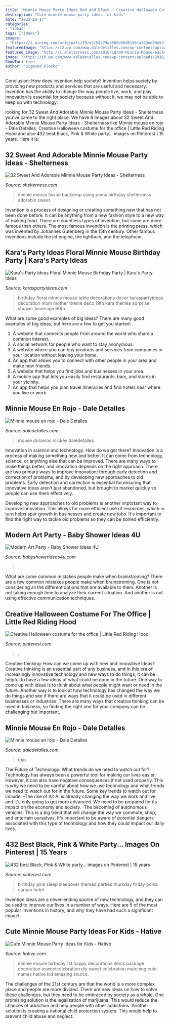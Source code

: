 ```yaml
---
title: "Minnie Mouse Party Ideas Red And Black ~ Creative Halloween Costume For The Office"
description: "Cute minnie mouse party ideas for kids"
date: "2023-10-17"
categories:
- "ideas"
tags: ["ideas"]
images:
- "https://i.pinimg.com/originals/79/e3/58/79e3589d36d81961a349ed90e53f68bc.jpg"
featuredImage: "https://i2.wp.com/www.daledetalles.com/wp-content/uploads/2016/04/minnie-mouse-en-rojo.jpg"
featured_image: "http://i.shelterness.com/2016/10/09-Minnie-Mouse-backdrop-using-tissue-poms.jpg"
image: "https://i0.wp.com/www.daledetalles.com/wp-content/uploads/2016/04/minnie-rojo20.jpg"
ShowToc: true
author: "Sigmund Klocko"
---
```



Conclusion: How does invention help society?
Invention helps society by providing new products and services that are useful and necessary. Invention has the ability to change the way people live, work, and play. Innovation is essential for society because without it, we may not be able to keep up with technology.

	

		
looking for 32 Sweet And Adorable Minnie Mouse Party Ideas - Shelterness you've came to the right place. We have 8 Images about 32 Sweet And Adorable Minnie Mouse Party Ideas - Shelterness like Minnie mouse en rojo - Dale Detalles, Creative Halloween costume for the office | Little Red Riding Hood and also 432 best Black, Pink &amp; White party... images on Pinterest | 15 years. Here it is:
		
    
## 32 Sweet And Adorable Minnie Mouse Party Ideas - Shelterness

<img loading=lazy src="http://i.shelterness.com/2016/10/09-Minnie-Mouse-backdrop-using-tissue-poms.jpg" onerror="this.onerror=null;this.src='https://tse2.mm.bing.net/th?id=OIP.cJSTBNBj-DpKAd9a2TcXNwHaLH&amp;pid=15.1';" alt="32 Sweet And Adorable Minnie Mouse Party Ideas - Shelterness">

_Source: shelterness.com_

>minnie mouse tissue backdrop using poms birthday shelterness adorable sweet. 

	

Invention is a process of designing or creating something new that has not been done before. It can be anything from a new fashion style to a new way of making food. There are countless types of invention, but some are more famous than others. The most famous invention is the printing press, which was invented by Johannes Gutenberg in the 15th century. Other famous inventions include the jet engine, the lightbulb, and the telephone.

    
## Kara&#039;s Party Ideas Floral Minnie Mouse Birthday Party | Kara&#039;s Party Ideas

<img loading=lazy src="https://karaspartyideas.com/wp-content/uploads/2017/03/Floral-Minnie-Mouse-Birthday-Party-via-Karas-Party-Ideas-KarasPartyIdeas.com8_.jpeg" onerror="this.onerror=null;this.src='https://tse4.mm.bing.net/th?id=OIP.rjrLJ_BSNGBs_lFmPs6y4AHaLH&amp;pid=15.1';" alt="Kara&#039;s Party Ideas Floral Minnie Mouse Birthday Party | Kara&#039;s Party Ideas">

_Source: karaspartyideas.com_

>birthday floral minnie mouse table decorations decor karaspartyideas decoration mom mother theme deco 19th kara themes surprise shower beverage 60th. 

	

What are some good examples of big ideas?
There are many good examples of big ideas, but here are a few to get you started:
1. A website that connects people from around the world who share a common interest. 
2. A social network for people who want to stay anonymous. 
3. A website where you can buy products and services from companies in your location without leaving your home. 
4. An app that allows you to connect with other people in your area and make new friends. 
5. A website that helps you find jobs and businesses in your area. 
6. A mobile app that lets you easily find restaurants, bars, and stores in your vicinity. 
7. An app that helps you plan travel itineraries and find hotels near where you live or work.

    
## Minnie Mouse En Rojo - Dale Detalles

<img loading=lazy src="https://i2.wp.com/www.daledetalles.com/wp-content/uploads/2016/04/minnie-mouse-en-rojo.jpg" onerror="this.onerror=null;this.src='https://tse1.mm.bing.net/th?id=OIP.khTsFXS0TrdPaja9mYBWAAHaFj&amp;pid=15.1';" alt="Minnie mouse en rojo - Dale Detalles">

_Source: daledetalles.com_

>mouse dulceros mickey daledetalles. 

	

Innovation in science and technology: How do we get there?
Innovation is a process of making something new and better. It can come from technology, science, or anything else that can be improved. There are many ways to make things better, and innovation depends on the right approach.
There are two primary ways to improve innovation: through early detection and correction of problems, and by developing new approaches to old problems. Early detection and correction is essential for ensuring that innovative ideas aren't just abandoned, but brought to market quickly so people can use them effectively.

Developing new approaches to old problems is another important way to improve innovation. This allows for more efficient use of resources, which in turn helps spur growth in businesses and create new jobs. It's important to find the right way to tackle old problems so they can be solved efficiently.

    
## Modern Art Party - Baby Shower Ideas 4U

<img loading=lazy src="http://www.birthdaypartyideas4u.com/wp-content/uploads/2015/01/desserts-in-modern-art-decorations.jpg" onerror="this.onerror=null;this.src='https://tse1.mm.bing.net/th?id=OIP.4EODpJawr6M4Q5sCUZJouwHaLH&amp;pid=15.1';" alt="Modern Art Party - Baby Shower Ideas 4U">

_Source: babyshowerideas4u.com_

>. 

	

What are some common mistakes people make when brainstroming?
There are a few common mistakes people make when brainstroming. One is not considering all the different options that are available to them. Another is not taking enough time to analyze their current situation. And another is not using effective communication techniques.

    
## Creative Halloween Costume For The Office | Little Red Riding Hood

<img loading=lazy src="https://i.pinimg.com/originals/79/e3/58/79e3589d36d81961a349ed90e53f68bc.jpg" onerror="this.onerror=null;this.src='https://tse1.mm.bing.net/th?id=OIP.Howo7oBSp-xNeeHJAwhoMwHaLT&amp;pid=15.1';" alt="Creative Halloween costume for the office | Little Red Riding Hood">

_Source: pinterest.com_

>. 

	

Creative thinking: How can we come up with new and innovative ideas?
Creative thinking is an essential part of any business, and in this era of increasingly innovative technology and new ways to do things, it can be helpful to have a few ideas of what could be done in the future. One way to come up with ideas is to think about what people might want or need in the future. Another way is to look at how technology has changed the way we do things and see if there are ways that it could be used in different businesses or industries. There are many ways that creative thinking can be used in business, so finding the right one for your company can be challenging but important.

    
## Minnie Mouse En Rojo - Dale Detalles

<img loading=lazy src="https://i0.wp.com/www.daledetalles.com/wp-content/uploads/2016/04/minnie-rojo20.jpg" onerror="this.onerror=null;this.src='https://tse1.mm.bing.net/th?id=OIP.EU1bXoU1MATim67NO99AnQHaMW&amp;pid=15.1';" alt="Minnie mouse en rojo - Dale Detalles">

_Source: daledetalles.com_

>rojo. 

	

The Future of Technology: What trends do we need to watch out for?
Technology has always been a powerful tool for making our lives easier. However, it can also have negative consequences if not used properly. This is why we need to be careful about how we use technology and what trends we need to watch out for in the future. Some key trends to watch out for include: 
-The rise of AI: AI is already changing the way we work and live, and it's only going to get more advanced. We need to be prepared for its impact on the economy and society. 
-The becoming of autonomous vehicles: This is a big trend that will change the way we commute, shop, and entertain ourselves. It's important to be aware of potential dangers associated with this type of technology and how they could impact our daily lives.

    
## 432 Best Black, Pink &amp; White Party... Images On Pinterest | 15 Years

<img loading=lazy src="https://s-media-cache-ak0.pinimg.com/736x/3f/b2/7b/3fb27b13b5b0d6195c8b815b47f1dba0.jpg" onerror="this.onerror=null;this.src='https://tse4.mm.bing.net/th?id=OIP.VE0ixHZQWmBETTflEPQXYAAAAA&amp;pid=15.1';" alt="432 best Black, Pink &amp; White party... images on Pinterest | 15 years">

_Source: pinterest.com_

>birthday pink sleep sleepover themed parties thursday friday polka carson hotel. 

	

Invention ideas are a never-ending source of new technology, and they can be used to improve our lives in a number of ways. Here are 5 of the most popular inventions in history, and why they have had such a significant impact:

    
## Cute Minnie Mouse Party Ideas For Kids - Hative

<img loading=lazy src="http://hative.com/wp-content/uploads/2015/03/minnie-mouse-party-ideas/14-minnie-mouse-party-ideas.jpg" onerror="this.onerror=null;this.src='https://tse4.mm.bing.net/th?id=OIP.uhZDQSfA_mlPEdOMgsbH-QHaJ4&amp;pid=15.1';" alt="Cute Minnie Mouse Party Ideas for Kids - Hative">

_Source: hative.com_

>minnie mouse birthday 1st happy decorations items package decoration asweetcelebration diy sweet celebration matching cute names hative kid amazing source. 

	

The challenges of the 21st century are that the world is a more complex place and people are more divided. There are new ideas on how to solve these challenges, but they need to be embraced by society as a whole. One promising solution is the legalization of marijuana. This would reduce the chances of addiction and help people with other addictions. Another solution is creating a national child protection system. This would help to prevent child abuse and neglect.


